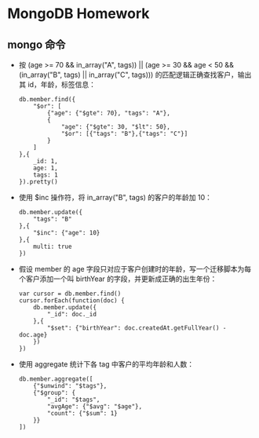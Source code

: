 # MongoDB Homework

## mongo 命令

- 按 (age >= 70 && in_array("A", tags)) || (age >= 30 && age < 50 && (in_array("B", tags) || in_array("C", tags))) 的匹配逻辑正确查找客户，输出其 id，年龄，标签信息：

    ```shell
    db.member.find({
        "$or": [
            {"age": {"$gte": 70}, "tags": "A"},
            {
                "age": {"$gte": 30, "$lt": 50},
                "$or": [{"tags": "B"},{"tags": "C"}]
            }
        ]
    },{
        _id: 1,
        age: 1,
        tags: 1
    }).pretty()
    ```

- 使用 $inc 操作符，将 in_array("B", tags) 的客户的年龄加 10：

    ```shell
    db.member.update({
        "tags": "B"
    },{
        "$inc": {"age": 10}
    },{
        multi: true
    })
    ```

- 假设 member 的 age 字段只对应于客户创建时的年龄，写一个迁移脚本为每个客户添加一个叫 birthYear 的字段，并更新成正确的出生年份：

    ```shell
    var cursor = db.member.find()
    cursor.forEach(function(doc) {
        db.member.update({
            "_id": doc._id
        },{
            "$set": {"birthYear": doc.createdAt.getFullYear() - doc.age}
        })
    })
    ```

- 使用 aggregate 统计下各 tag 中客户的平均年龄和人数：

    ```shell
    db.member.aggregate([
        {"$unwind": "$tags"},
        {"$group": {
            "_id": "$tags",
            "avgAge": {"$avg": "$age"},
            "count": {"$sum": 1}
        }}
    ])
    ```
